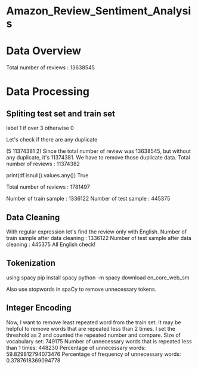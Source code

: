 ﻿# Amazon_Review_Sentiment_Analysis

# Data Overview
Total number of reviews : 13638545
# Data Processing
## Spliting test set and train set
label 1 if over 3 otherwise 0

Let's check if there are any duplicate

(5 11374381 2)
Since the total number of review was 13638545, but without any duplicate, it's 11374381. We have to remove those duplicate data.
Total number of reviews : 11374382

print(df.isnull().values.any()) 
True

Total number of reviews : 1781497

Number of train sample : 1336122
Number of test sample : 445375


## Data Cleaning

With regular expression let's find the review only with English. 
Number of train sample after data cleaning : 1336122
Number of test sample after data cleaning : 445375
All English check!

## Tokenization
using spacy
pip install spacy
python -m spacy download en_core_web_sm

Also use stopwords in spaCy to remove unnecessary tokens.

## Integer Encoding

Now, I want to remove least repeated word from the train set. It may be helpful to remove words that are repeated less than 2 times.
I set the threshold as 2 and counted the repeated number and compare.
Size of vocabulary set: 749175
Number of unnecessary words that is repeated less than 1 times: 448230
Percentage of unnecessary words: 59.829812794073476
Percentage of frequency of unnecessary words: 0.3787618369094778
